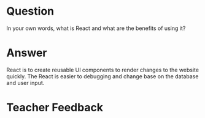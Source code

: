 # Question

In your own words, what is React and what are the benefits of using it?

# Answer
React is to create reusable UI components to render changes to the website quickly. The React is easier to debugging and change base on the database and user input.

# Teacher Feedback